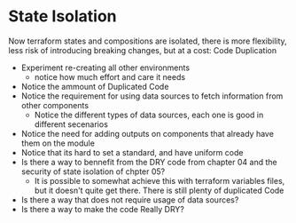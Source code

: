 # State Isolation

Now terraform states and compositions are isolated, there is more flexibility, less risk of introducing breaking changes, but at a cost: Code Duplication

* Experiment re-creating all other environments
    * notice how much effort and care it needs
* Notice the ammount of Duplicated Code
* Notice the requirement for using data sources to fetch information from other components
    * Notice the different types of data sources, each one is good in different secenarios
* Notice the need for adding outputs on components that already have them on the module
* Notice that its hard to set a standard, and have uniform code
* Is there a way to bennefit from the DRY code from chapter 04 and the security of state isolation of chpter 05? 
    * It is possible to somewhat achieve this with terraform variables files, but it doesn't quite get there. There is still plenty of duplicated Code
* Is there a way that does not require usage of data sources? 
* Is there a way to make the code Really DRY? 
